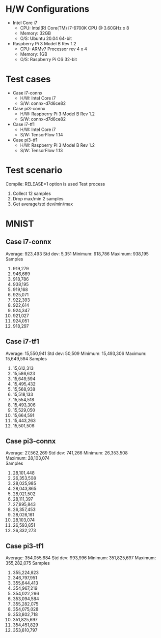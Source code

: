 # H/W Configurations
  * Intel Core i7
    * CPU: Intel(R) Core(TM) i7-9700K CPU @ 3.60GHz x 8
    * Memory: 32GB
    * O/S: Ubuntu 20.04 64-bit
  * Raspberry Pi 3 Model B Rev 1.2
    * CPU: ARMv7 Processor rev 4 x 4
    * Memory: 1GB
    * O/S: Raspberry Pi OS 32-bit

# Test cases
  * Case i7-connx
    * H/W: Intel Core i7
    * S/W: connx-d7d6ce82
  * Case pi3-connx
    * H/W: Raspberry Pi 3 Model B Rev 1.2
    * S/W: connx-d7d6ce82
  * Case i7-tf1
    * H/W: Intel Core i7
    * S/W: TensorFlow 1.14
  * Case pi3-tf1
    * H/W: Raspberry Pi 3 Model B Rev 1.2
    * S/W: TensorFlow 1.13

# Test scenario
Compile: RELEASE=1 option is used
Test process
  1. Collect 12 samples
  2. Drop max/min 2 samples
  3. Get average/std dev/min/max

# MNIST
## Case i7-connx
Average:    923,493 
Std dev:      5,351 
Minimum:    918,786
Maximum:    938,195
Samples
  1.  919,279
  2.  946,669
  3.  918,786
  4.  938,195
  5.  919,168
  6.  925,071
  7.  922,393
  8.  922,614
  9.  924,347
  10. 921,027
  11. 924,051
  12. 918,297

## Case i7-tf1
Average: 15,550,941 
Std dev:     50,509 
Minimum: 15,493,306 
Maximum: 15,649,594 
Samples
  1.  15,612,313
  2.  15,586,623
  3.  15,649,594
  4.  15,495,432
  5.  15,568,938
  6.  15,518,133
  7.  15,554,518
  8.  15,493,306
  9.  15,529,050
  10. 15,664,591
  11. 15,443,263
  12. 15,501,506

## Case pi3-connx
Average: 27,562,269 
Std dev:    741,266 
Minimum: 26,353,508			
Maximum: 28,103,074			
Samples
  1.  28,101,448
  2.  26,353,508
  3.  28,025,985
  4.  28,043,865
  5.  28,021,502
  6.  28,111,397
  7.  27,995,843
  8.  26,357,453
  9.  28,026,161
  10. 28,103,074
  11. 26,593,851
  12. 26,332,273

## Case pi3-tf1
Average: 354,055,684 
Std dev:     993,996 
Minimum: 351,825,697 
Maximum: 355,282,075 
Samples
  1.  355,224,623
  2.  346,797,951
  3.  355,644,413
  4.  354,967,219
  5.  354,022,266
  6.  353,094,584
  7.  355,282,075
  8.  354,075,028
  9.  353,802,718
  10. 351,825,697
  11. 354,451,829
  12. 353,810,797
